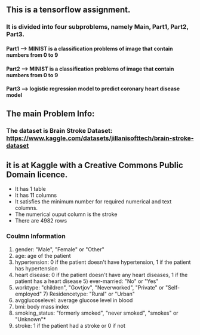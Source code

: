 ## This is a tensorflow assignment.
### It is divided into four subproblems, namely Main, Part1, Part2, Part3.


#### Part1 --> MINIST is a classification problems of image that contain numbers from 0 to 9
#### Part2 --> MINIST is a classification problems of image that contain numbers from 0 to 9
#### Part3 --> logistic regression model to predict coronary heart disease model

## The main Problem Info:

### The dataset is Brain Stroke Dataset: https://www.kaggle.com/datasets/jillanisofttech/brain-stroke-dataset
## it is at Kaggle with a Creative Commons Public Domain licence.

- It has 1 table
- It has 11 columns
- It satisfies the minimum number for required numerical and text columns.
- The numerical ouput column is the stroke
- There are 4982 rows 

### Coulmn Information
1) gender: "Male", "Female" or "Other"
2) age: age of the patient
3) hypertension: 0 if the patient doesn't have hypertension, 1 if the patient has hypertension
4) heart disease: 0 if the patient doesn't have any heart diseases, 1 if the patient has a heart disease 5) ever-married: "No" or "Yes"
6) worktype: "children", "Govtjov", "Neverworked", "Private" or "Self-employed" 7) Residencetype: "Rural" or "Urban"
8) avgglucoselevel: average glucose level in blood
9) bmi: body mass index
10) smoking_status: "formerly smoked", "never smoked", "smokes" or "Unknown"*
11) stroke: 1 if the patient had a stroke or 0 if not

